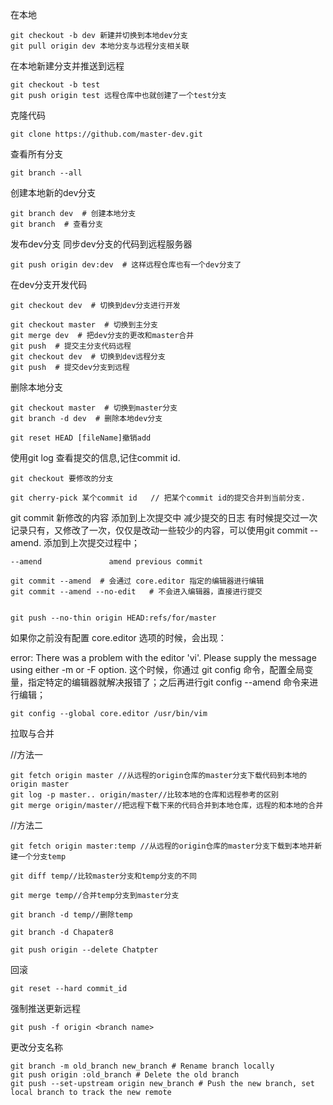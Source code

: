 在本地

```
git checkout -b dev 新建并切换到本地dev分支
git pull origin dev 本地分支与远程分支相关联
```

在本地新建分支并推送到远程

```
git checkout -b test
git push origin test 远程仓库中也就创建了一个test分支
```

克隆代码

```
git clone https://github.com/master-dev.git  
```

查看所有分支

```
git branch --all  
```

创建本地新的dev分支

```
git branch dev  # 创建本地分支
git branch  # 查看分支
```

发布dev分支 同步dev分支的代码到远程服务器

```
git push origin dev:dev  # 这样远程仓库也有一个dev分支了
```

在dev分支开发代码

```
git checkout dev  # 切换到dev分支进行开发
```



```
git checkout master  # 切换到主分支
git merge dev  # 把dev分支的更改和master合并
git push  # 提交主分支代码远程
git checkout dev  # 切换到dev远程分支
git push  # 提交dev分支到远程
```

删除本地分支

```
git checkout master  # 切换到master分支
git branch -d dev  # 删除本地dev分支

git reset HEAD [fileName]撤销add
```


使用git log 查看提交的信息,记住commit id.

```
git checkout 要修改的分支

git cherry-pick 某个commit id   // 把某个commit id的提交合并到当前分支.
```

git commit 新修改的内容 添加到上次提交中 减少提交的日志
有时候提交过一次记录只有，又修改了一次，仅仅是改动一些较少的内容，可以使用git commit --amend. 添加到上次提交过程中；

    --amend               amend previous commit

```git
git commit --amend  # 会通过 core.editor 指定的编辑器进行编辑
git commit --amend --no-edit   # 不会进入编辑器，直接进行提交


git push --no-thin origin HEAD:refs/for/master 
```

如果你之前没有配置 core.editor 选项的时候，会出现：

error: There was a problem with the editor 'vi'. 
Please supply the message using either -m or -F option.
这个时候，你通过 git config 命令，配置全局变量，指定特定的编辑器就解决报错了；之后再进行git config --amend 命令来进行编辑；

```
git config --global core.editor /usr/bin/vim
```



拉取与合并

//方法一

```
git fetch origin master //从远程的origin仓库的master分支下载代码到本地的origin master
git log -p master.. origin/master//比较本地的仓库和远程参考的区别
git merge origin/master//把远程下载下来的代码合并到本地仓库，远程的和本地的合并
```

//方法二

```
git fetch origin master:temp //从远程的origin仓库的master分支下载到本地并新建一个分支temp

git diff temp//比较master分支和temp分支的不同

git merge temp//合并temp分支到master分支

git branch -d temp//删除temp

git branch -d Chapater8

git push origin --delete Chatpter
```

回滚

```
git reset --hard commit_id
```

强制推送更新远程

```
git push -f origin <branch name>
```

更改分支名称

```git
git branch -m old_branch new_branch # Rename branch locally 
git push origin :old_branch # Delete the old branch 
git push --set-upstream origin new_branch # Push the new branch, set local branch to track the new remote
```

 
